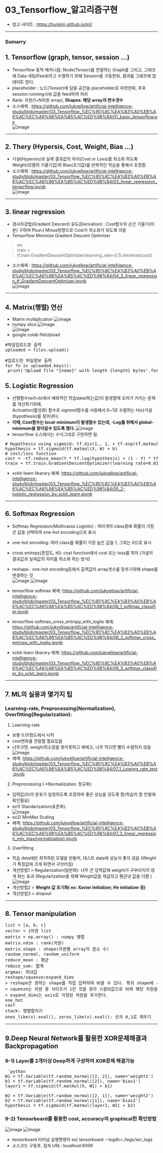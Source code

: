 # 03_Tensorflow_알고리즘구현

- 참고 사이트 : https://hunkim.github.io/ml/
<hr />

### Sumarry  

## 1. Tensorflow (graph, tensor, session ...)  
- Tensorflow 동작 메커니즘: Node(Tensor)를 연결하는 Graph를 그리고, 그래프에 Data 세팅(Feed)하고 수행하기 위해 Session을 구동한뒤, 결과를 그래프에 업데이트 한다.
- placeholder : 노드(Tensor)에 담을 공간을 placeholder로 마련한뒤, 추후 session running시에 값을 feed하여 처리
- Rank: 차원(1~N차원 array), <b> Shapes: 해당 array의 변수갯수 </b>
- 소스예제 : https://github.com/jukyellow/artificial-intelligence-study/blob/master/03_Tensorflow_%EC%95%8C%EA%B3%A0%EB%A6%AC%EC%A6%98%EA%B5%AC%ED%98%84/01_basic_tensorflow.py   
![image](https://user-images.githubusercontent.com/45334819/58370209-d7fea300-7f3e-11e9-9f1a-1b8e9eed8b00.png)   
<hr />

## 2. Thery (Hypersis, Cost, Weight, Bias ...)  
- 가설(Hypersis)과 실제 결과값의 차이(Cost or Loss)를 최소화 하도록 Weight(모델의 기울기값)와 Bias(초기값)를 반복적인 학습을 통해서 조정함.
- 소스예제 : https://github.com/jukyellow/artificial-intelligence-study/blob/master/03_Tensorflow_%EC%95%8C%EA%B3%A0%EB%A6%AC%EC%A6%98%EA%B5%AC%ED%98%84/03_linear_regression_tensorflow.ipynb  
![image](https://user-images.githubusercontent.com/45334819/58370210-dd5bed80-7f3e-11e9-8038-e20ae31d3005.png)  
<hr />

## 3. linear regression  
- 경사하강법(Gradient Descent) 유도(Derivation) : Cost함수의 순간 기울기(미분) 구하여 Plus나 Minus방향으로 Cost가 최소화가 되도록 이동  
- Tensorflow Minimize Gradient Descent Optimizer   
> ex:  
> train = tf.train.GradientDescentOptimizer(learning_rate=0.1).minimize(cost)  
- 소스예제 : https://github.com/jukyellow/artificial-intelligence-study/blob/master/03_Tensorflow_%EC%95%8C%EA%B3%A0%EB%A6%AC%EC%A6%98%EA%B5%AC%ED%98%84/04_3_linear_regression_tf_GradientDescentOptimizer.ipynb  
![image](https://user-images.githubusercontent.com/45334819/58370213-e056de00-7f3e-11e9-9528-6ff0f80bb500.png)  
<hr />

## 4. Matrix(행렬) 연산  
- Matrix multiplication
![image](https://user-images.githubusercontent.com/45334819/58432740-decc1800-80ee-11e9-95a4-40d7c168ce50.png)  
- numpy slice
![image](https://user-images.githubusercontent.com/45334819/58432742-e2f83580-80ee-11e9-8c0c-3d33243386a2.png)  
![image](https://user-images.githubusercontent.com/45334819/59210253-2622d000-8be8-11e9-8bf6-bb04545303ba.png)  
- google colab fileUpload   
<pre>
#파일업로드창 출력  
uploaded = files.upload()  
  
#업로드한 파일정보 출력  
for fn in uploaded.keys():  
 print('Upload file "{name}" with length {length} bytes'.format(name=fn, length=len(uploaded[fn])))  
</pre>  

## 5. Logistic Regression  
- 선형함수(wX+b)에서 예외적인 학습data(튀는값)이 발생할때 오차가 커지는 문제를 개선하기위해,  
  Activation(활성화) 함수로 sigmoid함수를 사용해서 0~1로 수렴하는 H(x)가설(hypothesis)를 찾아낸다.  
- <b>이때, Cost함수는 local-minimum이 발생할수 있는데, -Log를 취해서 global-minimum을 찾아갈수 있도록 했다.  </b>
![image](https://user-images.githubusercontent.com/45334819/58574443-f1735800-827a-11e9-9e1b-6a9837355a7a.png) 
- tensorflow 소스에서는 수식그대로 구현하면 됨.  
<pre>
# Hypothesis using sigmoid: tf.div(1., 1. + tf.exp(tf.matmul(X, W)))  
hypothesis = tf.sigmoid(tf.matmul(X, W) + b)  
# cost/loss function  
cost = -tf.reduce_mean(Y * tf.log(hypothesis) + (1 - Y) * tf.log(1 - hypothesis))  
train = tf.train.GradientDescentOptimizer(learning_rate=0.01).minimize(cost)  
</pre>
- sckit-learn libarary 예제: https://github.com/jukyellow/artificial-intelligence-study/blob/master/03_Tensorflow_%EC%95%8C%EA%B3%A0%EB%A6%AC%EC%A6%98%EA%B5%AC%ED%98%84/05_2-logistic_regression_by_sckit_learn.ipynb
<hr />


## 6. Softmax Regression  
- Softmax Regression(Multicasss Logistic) : 여러개의 class중에 확률이 가장 큰 값을 선택하여 one-hot encoding으로 표시  
- one-hot encoding: 여러 class를 확률이 가장 높은 값을 1, 그외는 0으로 표시  
- cross entropy(혼잡도, 비): cost function에서 cost 또는 loss를 의미  (가설의 결과값과 실제값의 차이를 최소화 하는 방식)  
- reshape : one-hot encoding등에서 출력값의 array갯수를 맞추기위해 shape를 변경하는 것  
![image](https://user-images.githubusercontent.com/45334819/59210684-18ba1580-8be9-11e9-97d5-f9b3ea8ce9fc.png)
![image](https://user-images.githubusercontent.com/45334819/59210689-1c4d9c80-8be9-11e9-8085-f78ee52ca7a1.png)

- tensorflow softmax 예제: https://github.com/jukyellow/artificial-intelligence-study/blob/master/03_Tensorflow_%EC%95%8C%EA%B3%A0%EB%A6%AC%EC%A6%98%EA%B5%AC%ED%98%84/06_1_softmax_classifier.ipynb  
- tensorflow softmax_cross_entropy_with_logits 예제: https://github.com/jukyellow/artificial-intelligence-study/blob/master/03_Tensorflow_%EC%95%8C%EA%B3%A0%EB%A6%AC%EC%A6%98%EA%B5%AC%ED%98%84/06_2_softmax_cross_entropy_with_logits.ipynb  
- sckit-learn libarary 예제: https://github.com/jukyellow/artificial-intelligence-study/blob/master/03_Tensorflow_%EC%95%8C%EA%B3%A0%EB%A6%AC%EC%A6%98%EA%B5%AC%ED%98%84/06_3_softmax_classifier_by_sckit_learn.ipynb  
<hr />  

## 7. ML의 실용과 몇가지 팁  
### Learning-rate, Preprocessing(Normalization), Overfitting(Regularization):  
 1. Learning-rate  
  - 보통 0.01정도에서 시작  
  - cost변화를 관찰할 필요있음  
  - 너무크면, weight최소점을 찾지못하고 헤메고, 너무 작으면 빨리 수렴하지 않음 
  ![image](https://user-images.githubusercontent.com/45334819/59365066-dcb2bc00-8d72-11e9-818d-5a84cb6818d4.png)
  - 예제: https://github.com/jukyellow/artificial-intelligence-study/blob/master/03_Tensorflow_%EC%95%8C%EA%B3%A0%EB%A6%AC%EC%A6%98%EA%B5%AC%ED%98%84/07_1_Learing_rate_test.ipynb  
 2. Preprocessing (->Normalization: 정규화) 
  - 입력값(X)의 분포가 일정하도록 조정하여 좋은 성능을 갖도록 함(학습이 잘 안될때 확인필요)
  - ex1) Standarization(표준화):  
  ![image](https://user-images.githubusercontent.com/45334819/59364987-b856df80-8d72-11e9-9a6d-79b004c8272b.png)
  - ex2) MinMax Scaling  
  - 예제: https://github.com/jukyellow/artificial-intelligence-study/blob/master/03_Tensorflow_%EC%95%8C%EA%B3%A0%EB%A6%AC%EC%A6%98%EA%B5%AC%ED%98%84/07_2_linear_regression_min_max(normalization).ipynb  
 3. Overfitting  
  - 학습 data에만 최적하된 모델을 만들어, 테스트 data에 성능이 좋지 않음 (Weight가 특정값에 크게 튀면서 구브러짐)
  - 개선방법1 > Regularization(일반화): 너무 큰 입력값에 weight가 구부러지지 않게 펴는 효과
    (Regularization을 위해 Weight값을 제곱하고 평균낸 값을 더함 ) 
  ![image](https://user-images.githubusercontent.com/45334819/59364991-ba20a300-8d72-11e9-8946-c6f5dbe517fa.png)  
  - 개선방법2 > <b>Weight 값 초기화( ex: Xavier Initializer, He initializer 등)</b>  
  - 개선방법3 > dropout  

<hr />

## 8. Tensor manipulation  
<pre>
list = [a, b, c]
vector = 1차원 list
matrix = np.array() : numpy 행렬
matrix.ndim : rank(차원)
matrix.shape : shape(차원별 array의 원소 수)
random_normal, random_uniform
reduce_mean : 평균
reduce_sum: 합계
argmax: 최대값
reshape/squeeze/expand_dims
> reshape은 원하는 shape를 직접 입력하여 바꿀 수 있다. 특히 shape에 -1를 입력하면 고정된 차원은 우선 채우고 남은 부분을 알아서 채워준다.
> squeeze는 차원 중 사이즈가 1인 것을 찾아 스칼라값으로 바꿔 해당 차원을 제거한다.
> expand_dims는 axis로 지정된 차원을 추가한다.
one_hot
cast
stack: 행렬합치기
ones_like(x).eval(), zeros_like(x).eval(): 숫자 0,1로 채우기
</pre>

<hr />

## 9.Deep Neural Network를 활용한 XOR문제해결과 Backpropagation  
### 9-1) Layer를 2개이상 Deep하게 구성하여 XOR문제 해결가능
<pre> `python
W1 = tf.Variable(tf.random_normal([2, 2]), name='weight1')
b1 = tf.Variable(tf.random_normal([2]), name='bias1')
layer1 = tf.sigmoid(tf.matmul(X, W1) + b1)

W2 = tf.Variable(tf.random_normal([2, 1]), name='weight2')
b2 = tf.Variable(tf.random_normal([1]), name='bias2')
hypothesis = tf.sigmoid(tf.matmul(layer1, W2) + b2)
</pre>

### 9-2) Tensorboard를 활용한 cost, accuracy의 graphical한 확인방법
![image](https://user-images.githubusercontent.com/45334819/60822629-cb799580-a1e0-11e9-9e8f-575227b9b62f.png)
![image](https://user-images.githubusercontent.com/45334819/60822635-cf0d1c80-a1e0-11e9-82be-9bafa884c9f4.png)
- tensorboard 터미널 실행명령어 ex) tensorboard --logdir=./logs/xor_logs
- 소스코드 구동후, 접속 URL: localhost:6006  
 

